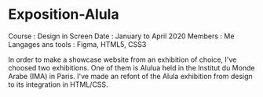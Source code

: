 # Exposition-Alula
Course : Design in Screen
Date : January to April 2020
Members : Me
Langages ans tools : Figma, HTML5, CSS3

In order to make a showcase website from an exhibition of choice, I've choosed two exhibitions. One of them is Alulua held in the Institut du Monde Arabe (IMA) in Paris. 
I've made an refont of the Alula exhibition from design to its integration in HTML/CSS. 
